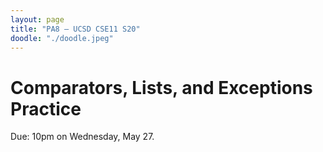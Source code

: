 ```yaml
---
layout: page
title: "PA8 – UCSD CSE11 S20"
doodle: "./doodle.jpeg"
---
```


# Comparators, Lists, and Exceptions Practice

Due: 10pm on Wednesday, May 27.
